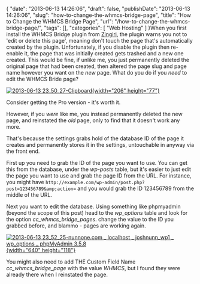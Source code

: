 {
    "date": "2013-06-13 14:26:06",
    "draft": false,
    "publishDate": "2013-06-13 14:26:06",
    "slug": "how-to-change-the-whmcs-bridge-page",
    "title": "How to Change the WHMCS Bridge Page",
    "url": "\/how-to-change-the-whmcs-bridge-page\/",
    "tags": [],
    "categories": [
        "Web Hosting"
    ]
}When you first install the WHMCS Bridge plugin from
[Zingiri](http://www.zingiri.com/), the plugin warns you not to 'edit or
delete this page', meaning don't touch the page that's automatically
created by the plugin. Unfortunately, if you disable the plugin then
re-enable it, the page that was initially created gets trashed and a new
one created. This would be fine, if unlike me, you just permanently
deleted the original page that had been created, then altered the page
slug and page name however you want on the *new* page. What do you do if
you *need* to edit the WHMCS Bride page?

[![2013-06-13
23\_50\_27-Clipboard](https://farm6.staticflickr.com/5546/9032196995_d0e7b3bbde_o.png){width="206"
height="77"}](http://www.flickr.com/photos/joshnunn/9032196995/ "2013-06-13 23_50_27-Clipboard by screenbeard, on Flickr")

Consider getting the Pro version - it's worth it.

However, if you *were* like me, you instead permanently deleted the new
page, and reinstated the *old* page, only to find that it doesn't work
any more.

That's because the settings grabs hold of the database ID of the page it
creates and permanently stores it in the settings, untouchable in anyway
via the front end.

First up you need to grab the ID of the page you want to use. You can
get this from the database, under the *wp-posts* table, but it's easier
to just edit the page you want to use and grab the page ID from the URL.
For instance, you might have
`http://example.com/wp-admin/post.php?post=123456789&amp;action=` and
you would grab the ID 123456789 from the middle of the URL.

Next you want to edit the database. Using something like phpmyadmin
(beyond the scope of this post) head to the *wp\_options* table and look
for the option *cc\_whmcs\_bridge\_pages*. change the value to the ID
you grabbed before, and blammo - pages are working again.

[![2013-06-13 23\_52\_25-nunnone.com \_ localhost \_ joshnunn\_wp1 \_
wp\_options \_ phpMyAdmin
3.5.8](https://farm8.staticflickr.com/7432/9034441090_1fa1c092d5_z.jpg){width="640"
height="118"}](http://www.flickr.com/photos/joshnunn/9034441090/ "2013-06-13 23_52_25-nunnone.com _ localhost _ joshnunn_wp1 _ wp_options _ phpMyAdmin 3.5.8 by screenbeard, on Flickr")

You might also need to add THE Custom Field Name
*cc\_whmcs\_bridge\_page* with the value *WHMCS*, but I found they were
already there when I reinstated the page.